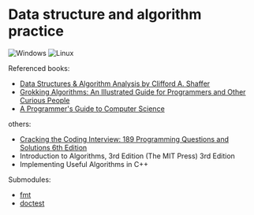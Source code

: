 # Data structure and algorithm practice

![Windows](https://github.com/maidamai0/data_sturcture_and_algorithm/actions/workflows/windows.yml/badge.svg)
![Linux](https://github.com/maidamai0/data_sturcture_and_algorithm/actions/workflows/linux.yml/badge.svg)

Referenced books:

* [Data Structures & Algorithm Analysis by Clifford A. Shaffer](https://opendatastructures.org/ods-cpp.pdf)
* [Grokking Algorithms: An Illustrated Guide for Programmers and Other Curious People](https://cloudflare-ipfs.com/ipfs/bafykbzacedv4zifbrttt2htzgpzuoyt5kyxyewisy4r4wxoqwxq4ec4s3kwou?filename=Aditya%20Bhargava%20-%20Grokking%20Algorithms_%20An%20Illustrated%20Guide%20for%20Programmers%20and%20Other%20Curious%20People-Manning%20Publications%20%282016%29.pdf)
* [A Programmer's Guide to Computer Science](https://cloudflare-ipfs.com/ipfs/bafykbzaceaia7ropuzvtxhoeevdcdm2rxsdsaxchwc4ayku4gchdcbgfpvwfu?filename=William%20M.%20Springer%20II%20-%20A%20Programmer%27s%20Guide%20to%20Computer%20Science_%20A%20virtual%20degree%20for%20the%20self-taught%20developer.%201-Jaxson%20Media%20%282019%29.pdf)

others:

* [Cracking the Coding Interview: 189 Programming Questions and Solutions 6th Edition](https://cloudflare-ipfs.com/ipfs/bafykbzaceamm7eobaki7b53aczpt7kfly5vq3t7djmalmcoqazefyr57ffcis?filename=Gayle%20Laakmann%20McDowell%20-%20Cracking%20the%20Coding%20Interview_%20189%20Programming%20Questions%20and%20Solutions-CareerCup%20%282015%29.pdf)
* Introduction to Algorithms, 3rd Edition (The MIT Press) 3rd Edition
* Implementing Useful Algorithms in C++

Submodules:

* [fmt](https://github.com/fmtlib/fmt)
* [doctest](https://github.com/onqtam/doctest)
